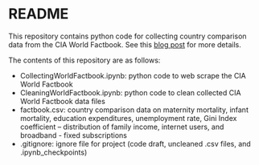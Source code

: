 # README

This repository contains python code for collecting country comparison data from the CIA World Factbook.
See this [blog post](https://jillianwarburton.github.io/my386blog/2023/03/16/Blog3a.html) for more details.

The contents of this repository are as follows:

* CollectingWorldFactbook.ipynb: python code to web scrape the CIA World Factbook
* CleaningWorldFactbook.ipynb: python code to clean collected CIA World Factbook data files
* factbook.csv: country comparison data on maternity mortality, infant mortality, education expenditures, unemployment rate, Gini Index coefficient – distribution of family income, internet users, and broadband - fixed subscriptions
* .gitignore: ignore file for project (code draft, uncleaned .csv files, and .ipynb_checkpoints)

